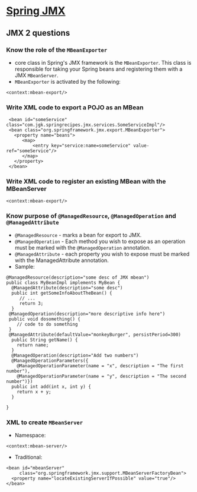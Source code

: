 # [Spring JMX](http://static.springsource.org/spring/docs/3.0.x/spring-framework-reference/html/jmx.html) #

## JMX 2 questions ##
### Know the role of the `MBeanExporter` ###
  * core class in Spring's JMX framework is the `MBeanExporter`. This class is responsible for taking your Spring beans and registering them with a JMX `MBeanServer`.
  * `MBeanExporter` is activated by the following:
```
<context:mbean-export/>
```
### Write XML code to export a POJO as an MBean ###
```
 <bean id="someService" class="com.jgk.springrecipes.jmx.services.SomeServiceImpl"/>
 <bean class="org.springframework.jmx.export.MBeanExporter">
   <property name="beans">
      <map>
          <entry key="service:name=someService" value-ref="someService"/>
      </map>
   </property>
 </bean>
```
### Write XML code to register an existing MBean with the MBeanServer ###
```
<context:mbean-export/>
```

### Know purpose of `@ManagedResource`, `@ManagedOperation` and `@ManagedAttribute` ###
  * `@ManagedResource` - marks a bean for export to JMX.
  * `@ManagedOperation` - Each method you wish to expose as an operation must be marked with the `@ManagedOperation` annotation.
  * `@ManagedAttribute` - each property you wish to expose must be marked with the ManagedAttribute annotation.
  * Sample:
```
@ManagedResource(description="some desc of JMX mbean")
public class MyBeanImpl implements MyBean {
  @ManagedAttribute(description="some desc")
  public int getSomeInfoAboutTheBean() {
     // ...
     return 3;
  }
 @ManagedOperation(description="more descriptive info here")
 public void dosomething() {
    // code to do something
 }
 @ManagedAttribute(defaultValue="monkeyBurger", persistPeriod=300)
  public String getName() {
    return name;
  }
  @ManagedOperation(description="Add two numbers")
  @ManagedOperationParameters({
    @ManagedOperationParameter(name = "x", description = "The first number"),
    @ManagedOperationParameter(name = "y", description = "The second number")})
  public int add(int x, int y) {
    return x + y;
  }

}
```
### XML to create `MBeanServer` ###
  * Namespace:
```
<context:mbean-server/>
```
  * Traditional:
```
<bean id="mbeanServer"
     class="org.springframework.jmx.support.MBeanServerFactoryBean">
  <property name="locateExistingServerIfPossible" value="true"/>
</bean>
```